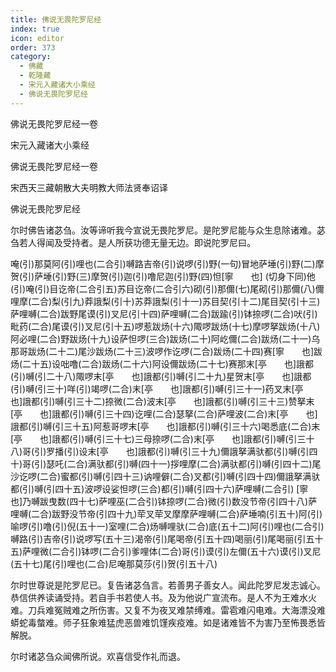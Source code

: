 ```yaml
---
title: 佛说无畏陀罗尼经
index: true
icon: editor
order: 373
category:
  - 佛藏
  - 乾隆藏
  - 宋元入藏诸大小乘经
  - 佛说无畏陀罗尼经
---
```


佛说无畏陀罗尼经一卷  

宋元入藏诸大小乘经  

佛说无畏陀罗尼经一卷  

宋西天三藏朝散大夫明教大师法贤奉诏译  

佛说无畏陀罗尼经  

尔时佛告诸苾刍。汝等谛听我今宣说无畏陀罗尼。是陀罗尼能与众生息除诸难。苾刍若人得闻及受持者。是人所获功德无量无边。即说陀罗尼曰。  

唵(引)那莫阿(引)哩也(二合引)嚩路吉帝(引)说啰(引)野(一句)冒地萨埵(引)野(二)摩贺(引)萨埵(引)野(三)摩贺(引)迦(引)噜尼迦(引)野(四)怛[寧　　也] (切身下同)他(引)唵(引)目讫帝(二合引五)苏目讫帝(二合引六)砌(引)那儞(七)尾砌(引)那儞(八)儞哩摩(二合)梨(引九)莽誐梨(引十)苏莽誐梨(引十一)苏目契(引十二)尾目契(引十三)萨哩嚩(二合)跋野尾谟(引)叉尼(引十四)萨哩嚩(二合)跋踰(引)钵捺啰(二合)吠(引)毗药(二合)尾谟(引)叉尼(引十五)啰惹跋炀(十六)陬啰跋炀(十七)摩啰拏跋炀(十八)阿必哩(二合)野跋炀(十九)设萨怛啰(三合)跋炀(二十)阿屹儞(二合)跋炀(二十一)乌那哥跋炀(二十二)尾沙跋炀(二十三)波啰作讫啰(二合)跋炀(二十四)赛[寧　　也]跋炀(二十五)设咄噜(二合)跋炀(二十六)阿设儞跋炀(二十七)赛那末[亭　　也]誐都(引)嚩(引二十八)陬啰末[亭　　也]誐都(引)嚩(引二十九)星贺末[亭　　也]誐都(引)嚩(引三十)咩(引)竭啰(二合)末[亭　　也]誐都(引)嚩(引三十一)药叉末[亭　　也]誐都(引)嚩(引三十二)捺微(二合)波末[亭　　也]誐都(引)嚩(引三十三)赞拏末[亭　　也]誐都(引)嚩(引三十四)讫哩(二合)瑟拏(二合)萨哩波(二合)末[亭　　也]誐都(引)嚩(引三十五)阿惹哥啰末[亭　　也]誐都(引)嚩(引三十六)喝悉底(二合)末[亭　　也]誐都(引)嚩(引三十七)三母捺啰(二合)末[亭　　也]誐都(引)嚩(引三十八)哥(引)罗播(引)设末[亭　　也]誐都(引)嚩(引三十九)儞誐拏满驮都(引)嚩(引四十)哥(引)瑟吒(二合)满驮都(引)嚩(四十一)拶哩摩(二合)满驮都(引)嚩(引四十二)尾沙讫啰(二合)蜜都(引)嚩(引四十三)讷哩僻(二合)叉都(引)嚩(引四十四)儞誐拏满驮都(引)嚩(引四十五)波啰设娑怛啰(三合)都(引)嚩(引四十六)萨哩嚩(二合引) [寧　　也]乃嚩跋曳数(四十七)萨哩巫(二合引)钵捺啰(二合)微(引)数没节帝(引四十八)萨哩嚩(二合)跋野没节帝(引四十九)荦叉荦叉摩摩萨哩嚩(二合)萨埵喃(引五十)阿(引)喻啰(引)噜(引)倪(五十一)室哩(二合)炀嚩哩驮(二合)底(五十二)阿(引)哩也(二合引)嚩路(引)吉帝(引)说啰写(五十三)渴帝(引)尾喝帝(引五十四)喝丽(引)尾喝丽(引五十五)萨哩微(二合引)钵啰(二合引)爹哩体(二合)哥(引)谟(引)左儞(五十六)谟(引)叉尼(五十七)尾(引)哩也(二合)尼唵那莫莎(引)贺(引五十八)  

尔时世尊说是陀罗尼已。复告诸苾刍言。若善男子善女人。闻此陀罗尼发志诚心。恭信供养读诵受持。若自手书若使人书。及为他说广宣流布。是人不为王难水火难。刀兵难冤贼难之所伤害。又复不为夜叉难禁缚难。雷雹难闪电难。大海漂没难蟒蛇毒螫难。师子狂象难猛虎恶兽难饥馑疾疫难。如是诸难皆不为害乃至怖畏悉皆解脱。  

尔时诸苾刍众闻佛所说。欢喜信受作礼而退。  
